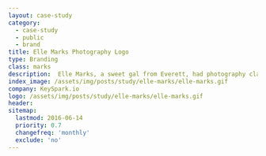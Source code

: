 ```yaml
---
layout: case-study
category:
  - case-study
  - public
  - brand
title: Elle Marks Photography Logo
type: Branding
class: marks
description:  Elle Marks, a sweet gal from Everett, had photography class she was taking and needed to have a watermark for her photography.
index_image: /assets/img/posts/study/elle-marks/elle-marks.gif
company: KeySpark.io
logo: /assets/img/posts/study/elle-marks/elle-marks.gif
header:
sitemap:
  lastmod: 2016-06-14
  priority: 0.7
  changefreq: 'monthly'
  exclude: 'no'
---
```

